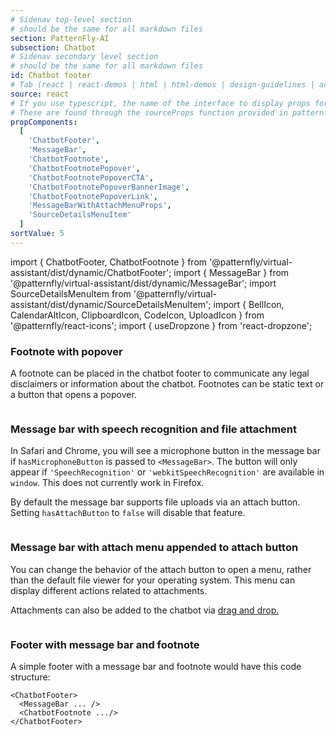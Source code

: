 ```yaml
---
# Sidenav top-level section
# should be the same for all markdown files
section: PatternFly-AI
subsection: Chatbot
# Sidenav secondary level section
# should be the same for all markdown files
id: Chatbot footer
# Tab (react | react-demos | html | html-demos | design-guidelines | accessibility)
source: react
# If you use typescript, the name of the interface to display props for
# These are found through the sourceProps function provided in patternfly-docs.source.js
propComponents:
  [
    'ChatbotFooter',
    'MessageBar',
    'ChatbotFootnote',
    'ChatbotFootnotePopover',
    'ChatbotFootnotePopoverCTA',
    'ChatbotFootnotePopoverBannerImage',
    'ChatbotFootnotePopoverLink',
    'MessageBarWithAttachMenuProps',
    'SourceDetailsMenuItem'
  ]
sortValue: 5
---
```


import { ChatbotFooter, ChatbotFootnote } from '@patternfly/virtual-assistant/dist/dynamic/ChatbotFooter';
import { MessageBar } from '@patternfly/virtual-assistant/dist/dynamic/MessageBar';
import SourceDetailsMenuItem from '@patternfly/virtual-assistant/dist/dynamic/SourceDetailsMenuItem';
import { BellIcon, CalendarAltIcon, ClipboardIcon, CodeIcon, UploadIcon } from '@patternfly/react-icons';
import { useDropzone } from 'react-dropzone';

### Footnote with popover

A footnote can be placed in the chatbot footer to communicate any legal disclaimers or information about the chatbot.
Footnotes can be static text or a button that opens a popover.

```js file="./ChatbotFootnote.tsx"

```

### Message bar with speech recognition and file attachment

In Safari and Chrome, you will see a microphone button in the message bar if `hasMicrophoneButton` is passed to `<MessageBar>`. The button will only appear if `'SpeechRecognition'` or `'webkitSpeechRecognition'` are available in `window`. This does not currently work in Firefox.


By default the message bar supports file uploads via an attach button. Setting `hasAttachButton` to `false` will disable that feature.

```js file="./ChatbotMessageBar.tsx"

```

### Message bar with attach menu appended to attach button

You can change the behavior of the attach button to open a menu, rather than the default file viewer for your operating system. This menu can display different actions related to attachments.


Attachments can also be added to the chatbot via [drag and drop.](/patternfly-ai/chatbot/chatbot-attachments#dropzone)

```js file="./ChatbotMessageBarAttach.tsx"

```

### Footer with message bar and footnote

A simple footer with a message bar and footnote would have this code structure:

```noLive
<ChatbotFooter>
  <MessageBar ... />
  <ChatbotFootnote .../>
</ChatbotFooter>
```

```js file="./ChatbotFooter.tsx"

```
